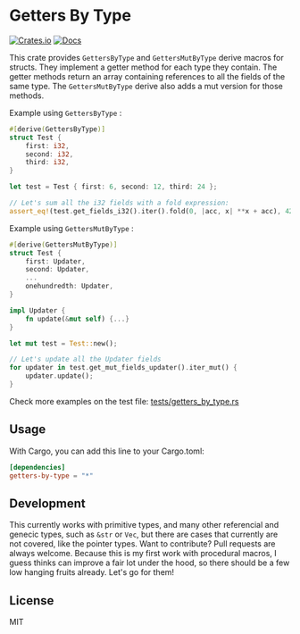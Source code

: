 # Getters By Type

[![Crates.io](https://img.shields.io/crates/v/getters-by-type.svg)](https://crates.io/crates/getters-by-type)
[![Docs](https://docs.rs/getters-by-type/badge.svg)](https://docs.rs/getters-by-type)

This crate provides `GettersByType` and `GettersMutByType` derive macros for structs. They implement a getter method for each type they contain. The getter methods return an array containing references to all the fields of the same type. The `GettersMutByType` derive also adds a mut version for those methods.

Example using `GettersByType` :

```rust
#[derive(GettersByType)]
struct Test {
    first: i32,
    second: i32,
    third: i32,
}

let test = Test { first: 6, second: 12, third: 24 };

// Let's sum all the i32 fields with a fold expression:
assert_eq!(test.get_fields_i32().iter().fold(0, |acc, x| **x + acc), 42);
```

Example using `GettersMutByType` :


```rust
#[derive(GettersMutByType)]
struct Test {
    first: Updater,
    second: Updater,
    ...
    onehundredth: Updater,
}

impl Updater {
    fn update(&mut self) {...}
}

let mut test = Test::new();

// Let's update all the Updater fields
for updater in test.get_mut_fields_updater().iter_mut() {
    updater.update();
}
```

Check more examples on the test file: [tests/getters_by_type.rs](tests/getters_by_type.rs)

## Usage

With Cargo, you can add this line to your Cargo.toml:

```toml
[dependencies]
getters-by-type = "*"
```

## Development

This currently works with primitive types, and many other referencial and genecic types, such as `&str` or `Vec`, but there are cases that currently are not covered, like the pointer types. Want to contribute? Pull requests are always welcome. Because this is my first work with procedural macros, I guess thinks can improve a fair lot under the hood, so there should be a few low hanging fruits already. Let's go for them!

## License

MIT
